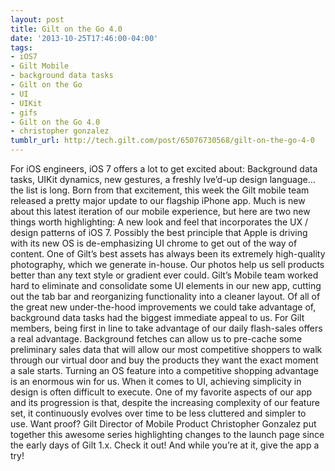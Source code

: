 ```yaml
---
layout: post
title: Gilt on the Go 4.0
date: '2013-10-25T17:46:00-04:00'
tags:
- iOS7
- Gilt Mobile
- background data tasks
- Gilt on the Go
- UI
- UIKit
- gifs
- Gilt on the Go 4.0
- christopher gonzalez
tumblr_url: http://tech.gilt.com/post/65076730568/gilt-on-the-go-4-0
---
```

For iOS engineers, iOS 7 offers a lot to get excited about: Background data tasks, UIKit dynamics, new gestures, a freshly Ive’d-up design language…the list is long. Born from that excitement, this week the Gilt mobile team released a pretty major update to our flagship iPhone app. Much is new about this latest iteration of our mobile experience, but here are two new things worth highlighting:
A new look and feel that incorporates the UX / design patterns of iOS 7. Possibly the best principle that Apple is driving with its new OS is de-emphasizing UI chrome to get out of the way of content. One of Gilt’s best assets has always been its extremely high-quality photography, which we generate in-house. Our photos help us sell products better than any text style or gradient ever could. Gilt’s Mobile team worked hard to eliminate and consolidate some UI elements in our new app, cutting out the tab bar and reorganizing functionality into a cleaner layout.
Of all of the great new under-the-hood improvements we could take advantage of, background data tasks had the biggest immediate appeal to us. For Gilt members, being first in line to take advantage of our daily flash-sales offers a real advantage. Background fetches can allow us to pre-cache some preliminary sales data that will allow our most competitive shoppers to walk through our virtual door and buy the products they want the exact moment a sale starts. Turning an OS feature into a competitive shopping advantage is an enormous win for us.
When it comes to UI, achieving simplicity in design is often difficult to execute. One of my favorite aspects of our app and its progression is that, despite the increasing complexity of our feature set, it continuously evolves over time to be less cluttered and simpler to use. Want proof? Gilt Director of Mobile Product Christopher Gonzalez put together this awesome series highlighting changes to the launch page since the early days of Gilt 1.x. Check it out! And while you’re at it, give the app a try! 

